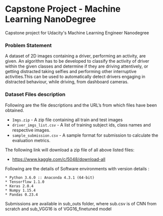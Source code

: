 # Capstone Project - Machine Learning NanoDegree
Capstone project for Udacity's Machine Learning Engineer Nanodegree

### Problem Statement
A dataset of 2D images containing a driver, performing an activity, are given. An algorithm has to be developed to classify the activity of driver within the given classes and determine if they are driving attentively, or getting distracted taking selfies and performing other interruptive activities.This can be used to automatically detect drivers engaging in distracted behaviour, while driving, from dashboard cameras.

### Dataset Files description

Following are the file descriptions and the URL’s from which files have been obtained.
* ```Imgs.zip```	           -  A zip file containing all train and test images
* ```driver_imgs_list.csv```  - A list of training subject ids, class names and respective images.  
* ```sample_submission.csv``` - A sample format for submission to calculate the evaluation metrics.

 The following link will download a zip file of all above listed files: 
*	https://www.kaggle.com/c/5048/download-all 



Following are the details of Software environments with version details :
```
* Python 3.6.0 :: Anaconda 4.3.1 (64-bit)
* Tensorflow 1.1.0
* Keras 2.0.4
* Numpy 1.15.4
* Pandas 0.23.4
```

Submissions are available in sub_outs folder, where sub.csv is of CNN from scratch and sub_VGG16 is of VGG16_finetuned model
